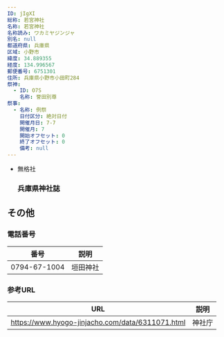 ```yaml
---
ID: jIgXI
総称: 若宮神社
名称: 若宮神社
名称読み: ワカミヤジンジャ
別名: null
都道府県: 兵庫県
区域: 小野市
緯度: 34.889355
経度: 134.996567
郵便番号: 6751301
住所: 兵庫県小野市小田町284
祭神:
  - ID: O7S
    名称: 誉田別尊
祭事:
  - 名称: 例祭
    日付区分: 絶対日付
    開催月日: 7-7
    開催月: 7
    開始オフセット: 0
    終了オフセット: 0
    備考: null
---
```


- 無格社
  ### 兵庫県神社誌

## その他

### 電話番号

| 番号         | 説明     |
| ------------ | -------- |
| 0794-67-1004 | 垣田神社 |

### 参考URL

| URL                                              | 説明   |
| ------------------------------------------------ | ------ |
| https://www.hyogo-jinjacho.com/data/6311071.html | 神社庁 |
